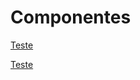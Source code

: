 # Componentes



<a href="http://192.168.0.13:5500/carousel-tipos/carousel-modelo__1/assets/teste/teste.html">Teste</a>

<a href="https://jeffersondeab.github.io/Componentes/carousel-tipos/carousel-modelo__1/assets/teste/teste.html">Teste</a>
